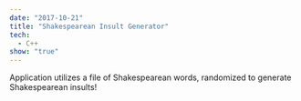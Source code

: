```yaml
---
date: "2017-10-21"
title: "Shakespearean Insult Generator"
tech:
  - C++
show: "true"
---
```


Application utilizes a file of Shakespearean words, randomized to generate Shakespearean insults!
